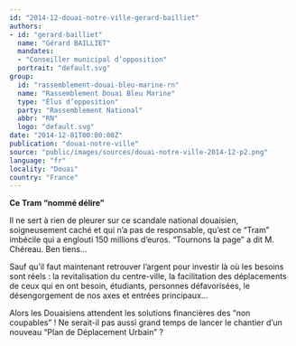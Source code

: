 ```yaml
---
id: "2014-12-douai-notre-ville-gerard-bailliet"
authors:
- id: "gerard-bailliet"
  name: "Gérard BAILLIET"
  mandates: 
  - "Conseiller municipal d’opposition"
  portrait: "default.svg"
group:
  id: "rassemblement-douai-bleu-marine-rn"
  name: "Rassemblement Douai Bleu Marine"
  type: "Élus d’opposition"
  party: "Rassemblement National"
  abbr: "RN"
  logo: "default.svg"
date: "2014-12-01T00:00:00Z"
publication: "douai-notre-ville"
source: "public/images/sources/douai-notre-ville-2014-12-p2.png"
language: "fr"
locality: "Douai"
country: "France"
---
```


**Ce Tram “nommé délire”**

Il ne sert à rien de pleurer  sur ce scandale national douaisien, soigneusement caché et qui n’a pas de responsable, qu’est ce “Tram” imbécile qui a englouti 150 millions d’euros. “Tournons la page” a dit M. Chéreau. Ben tiens…

Sauf qu’il faut maintenant retrouver l’argent pour  investir là où les besoins sont réels : la revitalisation du centre-ville, la facilitation des déplacements de ceux qui en ont  besoin, étudiants, personnes défavorisées, le désengorgement de nos axes et entrées principaux…

Alors les Douaisiens attendent les solutions financières des “non coupables” ! Ne serait-il pas aussi grand temps de lancer le chantier d’un nouveau “Plan de Déplacement Urbain” ?
